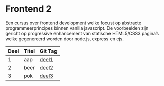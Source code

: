 # Frontend 2
Een cursus over frontend development welke focust op abstracte programmeerprincipes binnen vanilla javascript. De voorbeelden zijn gericht op progressive enhancement van statische HTML5/CSS3 pagina’s welke gegenereerd worden door node.js, express en ejs.


| Deel | Titel  | Git Tag  |
|:---|:---|:---|
| 1 | aap | [deel1]() |
| 2 | beer | [deel2]() |
| 3 | pok | [deel3]() |



